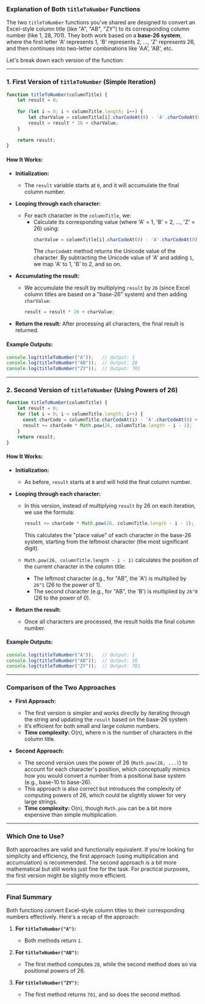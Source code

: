 ### Explanation of Both `titleToNumber` Functions

The two `titleToNumber` functions you've shared are designed to convert an Excel-style column title (like "A", "AB", "ZY") to its corresponding column number (like 1, 28, 701). They both work based on a **base-26 system**, where the first letter 'A' represents 1, 'B' represents 2, ..., 'Z' represents 26, and then continues into two-letter combinations like 'AA', 'AB', etc.

Let's break down each version of the function:

---

### **1. First Version of `titleToNumber` (Simple Iteration)**

```javascript
function titleToNumber(columnTitle) {
    let result = 0;
    
    for (let i = 0; i < columnTitle.length; i++) {
        let charValue = columnTitle[i].charCodeAt(0) - 'A'.charCodeAt(0) + 1;
        result = result * 26 + charValue;
    }
    
    return result;
}
```

#### **How It Works:**

- **Initialization:** 
  - The `result` variable starts at `0`, and it will accumulate the final column number.
  
- **Looping through each character:**
  - For each character in the `columnTitle`, we:
    - Calculate its corresponding value (where 'A' = 1, 'B' = 2, ..., 'Z' = 26) using:
      ```javascript
      charValue = columnTitle[i].charCodeAt(0) - 'A'.charCodeAt(0) + 1;
      ```
      The `charCodeAt` method returns the Unicode value of the character. By subtracting the Unicode value of 'A' and adding `1`, we map 'A' to 1, 'B' to 2, and so on.
  
- **Accumulating the result:**
  - We accumulate the result by multiplying `result` by `26` (since Excel column titles are based on a "base-26" system) and then adding `charValue`:
    ```javascript
    result = result * 26 + charValue;
    ```

- **Return the result:** After processing all characters, the final result is returned.

#### **Example Outputs:**
```javascript
console.log(titleToNumber("A"));   // Output: 1
console.log(titleToNumber("AB"));  // Output: 28
console.log(titleToNumber("ZY"));  // Output: 701
```

---

### **2. Second Version of `titleToNumber` (Using Powers of 26)**

```javascript
function titleToNumber(columnTitle) {
    let result = 0;
    for (let i = 0; i < columnTitle.length; i++) {
      const charCode = columnTitle.charCodeAt(i) - 'A'.charCodeAt(0) + 1;
      result += charCode * Math.pow(26, columnTitle.length - i - 1);
    }
    return result;
}
```

#### **How It Works:**

- **Initialization:**
  - As before, `result` starts at `0` and will hold the final column number.

- **Looping through each character:**
  - In this version, instead of multiplying `result` by 26 on each iteration, we use the formula:
    ```javascript
    result += charCode * Math.pow(26, columnTitle.length - i - 1);
    ```
    This calculates the "place value" of each character in the base-26 system, starting from the leftmost character (the most significant digit).
  
  - `Math.pow(26, columnTitle.length - i - 1)` calculates the position of the current character in the column title:
    - The leftmost character (e.g., for "AB", the 'A') is multiplied by `26^1` (26 to the power of 1).
    - The second character (e.g., for "AB", the 'B') is multiplied by `26^0` (26 to the power of 0).
  
- **Return the result:**
  - Once all characters are processed, the result holds the final column number.

#### **Example Outputs:**
```javascript
console.log(titleToNumber("A"));   // Output: 1
console.log(titleToNumber("AB"));  // Output: 28
console.log(titleToNumber("ZY"));  // Output: 701
```

---

### **Comparison of the Two Approaches**

- **First Approach:**
  - The first version is simpler and works directly by iterating through the string and updating the `result` based on the base-26 system.
  - It’s efficient for both small and large column numbers.
  - **Time complexity:** O(n), where n is the number of characters in the column title.

- **Second Approach:**
  - The second version uses the power of 26 (`Math.pow(26, ...)`) to account for each character's position, which conceptually mimics how you would convert a number from a positional base system (e.g., base-10 to base-26).
  - This approach is also correct but introduces the complexity of computing powers of 26, which could be slightly slower for very large strings.
  - **Time complexity:** O(n), though `Math.pow` can be a bit more expensive than simple multiplication.

---

### **Which One to Use?**

Both approaches are valid and functionally equivalent. If you're looking for simplicity and efficiency, the first approach (using multiplication and accumulation) is recommended. The second approach is a bit more mathematical but still works just fine for the task. For practical purposes, the first version might be slightly more efficient.

---

### **Final Summary**

Both functions convert Excel-style column titles to their corresponding numbers effectively. Here's a recap of the approach:

1. **For `titleToNumber("A")`:**
   - Both methods return `1`.

2. **For `titleToNumber("AB")`:**
   - The first method computes `28`, while the second method does so via positional powers of 26.

3. **For `titleToNumber("ZY")`:**
   - The first method returns `701`, and so does the second method.